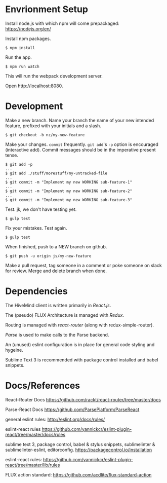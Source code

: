 
# Envrionment Setup

Install node.js with which npm will come prepackaged: https://nodejs.org/en/

Install npm packages.
```
$ npm install
```
Run the app.
```
$ npm run watch
```

This will run the webpack development server.

Open http://localhost:8080.

# Development
Make a new branch. Name your branch the name of your new intended feature, prefixed with your initials and a slash.
```
$ git checkout -b nz/my-new-feature
```

Make your changes. `commit` frequently. `git add`'s `-p` option is encouraged (interactive add). Commit messages should be in the imperative present tense.
```
$ git add -p
...
$ git add ./stuff/morestuff/my-untracked-file
...
$ git commit -m "Implement my new WORKING sub-feature-1"
...
$ git commit -m "Implement my new WORKING sub-feature-2"
...
$ git commit -m "Implement my new WORKING sub-feature-3"
```

Test. jk, we don't have testing yet.

```
$ gulp test
```

Fix your mistakes. Test again.
```
$ gulp test
```

When finished, push to a NEW branch on github.
```
$ git push -u origin js/my-new-feature
```

Make a pull request, tag someone in a comment or poke someone on slack for review. Merge and delete branch when done.




# Dependencies
The HiveMind client is written primarily in *React.js*.

The (pseudo) FLUX Architecture is managed with *Redux*.

Routing is managed with *react-router* (along with redux-simple-router).

*Parse* is used to make calls to the Parse backend.

An (unused) eslint configuration is in place for general code styling and hygeine.

Sublime Text 3 is recommended with package control installed and babel snippets.




# Docs/References

React-Router Docs
https://github.com/rackt/react-router/tree/master/docs

Parse-React Docs
https://github.com/ParsePlatform/ParseReact

general eslint rules:
http://eslint.org/docs/rules/

eslint-react rules
https://github.com/yannickcr/eslint-plugin-react/tree/master/docs/rules

sublime text 3, package control, babel & stylus snippets, sublimelinter & sublimelinter-eslint, editorconfig.
https://packagecontrol.io/installation


eslint-react rules:
https://github.com/yannickcr/eslint-plugin-react/tree/master/lib/rules

FLUX action standard:
https://github.com/acdlite/flux-standard-action
